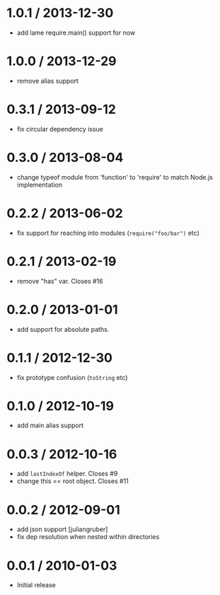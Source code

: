 
1.0.1 / 2013-12-30
==================

 * add lame require.main() support for now

1.0.0 / 2013-12-29
==================

 * remove alias support

0.3.1 / 2013-09-12
==================

 * fix circular dependency issue

0.3.0 / 2013-08-04
==================

 * change typeof module from 'function' to 'require' to match Node.js implementation

0.2.2 / 2013-06-02
==================

 * fix support for reaching into modules (`require("foo/bar")` etc)

0.2.1 / 2013-02-19
==================

  * remove "has" var. Closes #16

0.2.0 / 2013-01-01
==================

  * add support for absolute paths.

0.1.1 / 2012-12-30
==================

  * fix prototype confusion (`toString` etc)

0.1.0 / 2012-10-19
==================

  * add main alias support

0.0.3 / 2012-10-16
==================

  * add `lastIndexOf` helper. Closes #9
  * change this == root object. Closes #11

0.0.2 / 2012-09-01
==================

  * add json support [juliangruber]
  * fix dep resolution when nested within directories

0.0.1 / 2010-01-03
==================

  * Initial release
